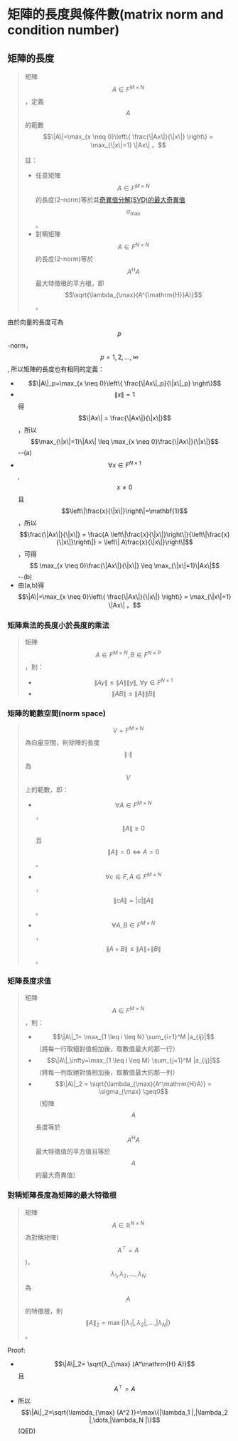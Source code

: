 # 矩陣的長度與條件數\(matrix norm and condition number\)

## 矩陣的長度

> 矩陣$$A \in F^{M \times N}$$，定義$$A$$的範數$$\|A\|=\max_{x \neq 0}\left\{  \frac{\|Ax\|}{\|x\|} \right\} = \max_{\|x\|=1} \|Ax\| 。$$
>
> 註：
>
> * 任意矩陣$$A\in F^{M \times N}$$的長度\(2-norm\)等於其[奇異值分解\(SVD\)的最大奇異值](singular-value-decomposition.md#ju-zhen-de-chang-du-wei-zui-da-de-qi-yi-zhi)$$\sigma_{\max}$$。
> * 對稱矩陣$$A \in F^{N \times N}$$的長度\(2-norm\)等於$$A^\mathrm{H}A$$最大特徵根的平方根，即$$\sqrt{\lambda_{\max}(A^{\mathrm{H}}A)}$$。

由於向量的長度可為$$p$$-norm，$$p=1,2,\dots,\infty$$, 所以矩陣的長度也有相同的定義：

* $$\|A\|_p=\max_{x \neq 0}\left\{  \frac{\|Ax\|_p}{\|x\|_p} \right\}$$
* $$\|x\|=1$$得$$\|Ax\| = \frac{\|Ax\|}{\|x\|}$$，所以$$\max_{\|x\|=1}\|Ax\| \leq \max_{x \neq 0}\frac{\|Ax\|}{\|x\|}$$--\(a\)
* $$\forall x \in F^{N \times 1}$$, $$x \neq 0$$且$$\left\|\frac{x}{\|x\|}\right\|=\mathbf{1}$$，所以$$\frac{\|Ax\|}{\|x\|} = \frac{A \left\|\frac{x}{\|x\|}\right\|}{\left\|\frac{x}{\|x\|}\right\|} = \left\| A\frac{x}{\|x\|}\right\|$$，可得$$ \max_{x \neq 0}\frac{\|Ax\|}{\|x\|} \leq \max_{\|x\|=1}\|Ax\|$$--\(b\)
* 由\(a,b\)得$$\|A\|=\max_{x \neq 0}\left\{  \frac{\|Ax\|}{\|x\|} \right\} = \max_{\|x\|=1} \|Ax\| 。$$

### 矩陣乘法的長度小於長度的乘法

> 矩陣$$A \in F^{M \times N}, B \in F^{N \times P}$$，則：
>
> * $$\|Ay\| \leq \|A\| \|y\|, ~\forall y \in F^{N \times 1}$$
> * $$\|AB\| \leq \|A\| \|B\|$$

### 矩陣的範數空間\(norm space\)

> $$V=F^{M \times N}$$為向量空間，則矩陣的長度$$\|\cdot \|$$為$$V$$上的範數，即：
>
> * $$\forall A \in F^{M \times N}$$，$$\|A\| \geq 0$$且$$\|A\|=0 \Leftrightarrow A=0$$。
> * $$\forall c \in F, A \in F^{M \times N}$$，$$\|cA\|=|c|\|A\|$$。
> * $$\forall A, B \in F^{M \times N}$$，$$\|A+B\| \leq \|A\| + \|B\|$$。

### 矩陣長度求值

> 矩陣$$A \in F^{M \times N}$$，則：
>
> * $$\|A\|_1= \max_{1 \leq i \leq N} \sum_{i=1}^M |a_{ij}|$$（將每一行取絕對值相加後，取數值最大的那一行）
> * $$\|A\|_\infty=\max_{1 \leq i \leq M} \sum_{j=1}^M |a_{ij}|$$（將每一列取絕對值相加後，取數值最大的那一列）
> * $$\|A\|_2 = \sqrt{\lambda_{\max}(A^\mathrm{H}A)} = \sigma_{\max} \geq0$$（矩陣$$A$$長度等於$$A^{\mathrm{H}}A$$最大特徵值的平方值且等於$$A$$的最大奇異值）

### 對稱矩陣長度為矩陣的最大特徵根

> 矩陣$$A \in \mathbb{R}^{ N \times N}$$為對稱矩陣\($$A^\top =A$$\)，$$\lambda_1, \lambda_2, \dots, \lambda_N$$為$$A$$的特徵根，則$$\|A\|_2=\max\{|\lambda_1|, \lambda_2|, \dots, |\lambda_N|\}$$。

Proof:

* $$\|A\|_2= \sqrt{λ_{\max} (A^\mathrm{H} A)}$$且$$A^\top=A$$
* 所以$$\|A\|_2=\sqrt{\lambda_{\max} (A^2 )}=\max⁡\{|\lambda_1 |,|\lambda_2 |,\dots,|\lambda_N |\}$$  \(QED\)





